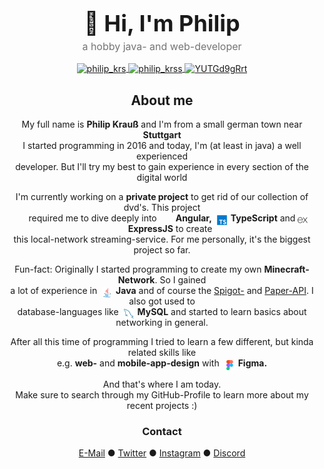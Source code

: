 <h1 align="center" style="font-size: 36px">👋 Hi, I'm Philip</h1>
<h3 align="center" style="font-size: 16px; opacity: 0.6; font-weight: normal; margin-top: -20px">a hobby java- and web-developer</h3>
<div align="center">
    <a href="https://twitter.com/philip_krs" target="blank">
        <img align="center" src="https://raw.githubusercontent.com/rahuldkjain/github-profile-readme-generator/master/src/images/icons/Social/twitter.svg" alt="philip_krs" height="30" width="40" />
    </a>
    <a href="https://instagram.com/philip_krss" target="blank">
        <img align="center" src="https://raw.githubusercontent.com/rahuldkjain/github-profile-readme-generator/master/src/images/icons/Social/instagram.svg" alt="philip_krss" height="30" width="40" />
    </a>
    <a href="https://discord.gg/YUTGd9gRrt" target="blank">
        <img align="center" src="https://raw.githubusercontent.com/rahuldkjain/github-profile-readme-generator/master/src/images/icons/Social/discord.svg" alt="YUTGd9gRrt" height="30" width="40" />
    </a>
</div>
<div align="center">
    <h2>About me</h2>
    <p>My full name is <b>Philip Krauß</b> and I'm from a small german town near <b>Stuttgart</b><br>I started programming in 2016 and today, I'm (at least in java) a well experienced<br>developer. But I'll try my best to gain experience in every section of the digital world</p>
</div>
<div align="center">
    <p>I'm currently working on a <b>private project</b> to get rid of our collection of dvd's. This project<br>required me to dive deeply into
        <span>
            <img alt="" src="https://angular.io/assets/images/logos/angular/angular.svg" width="16px" height="16px" style="position: absolute; margin: 4px" />
            <span style="margin-left: 26px"><b>Angular,</b></span>
        </span>
        <span>
            <img alt="" src="https://raw.githubusercontent.com/devicons/devicon/master/icons/typescript/typescript-original.svg" width="16px" height="16px" style="position: absolute; margin: 4px" />
            <span style="margin-left: 26px"><b>TypeScript</b></span>
        </span>
        and 
        <span>
            <img alt="" src="https://raw.githubusercontent.com/devicons/devicon/master/icons/express/express-original.svg" width="16px" height="16px" style="position: absolute; margin: 4px" />
            <span style="margin-left: 26px"><b>ExpressJS</b></span>
        </span>
        to create<br>this local-network streaming-service. For me personally, it's the biggest project so far.
    </p>
</div>
<div align="center">
    <p>Fun-fact: Originally I started programming to create my own <b>Minecraft-Network</b>. So I gained<br>a lot of experience in 
        <span>
            <img alt="" src="https://raw.githubusercontent.com/devicons/devicon/master/icons/java/java-original.svg" width="16px" height="16px" style="position: absolute; margin: 4px" />
            <span style="margin-left: 26px"><b>Java</b></span>
        </span>
        and of course the <a href="https://spigotmc.org/">Spigot-</a> and <a href="https://papermc.io/">Paper-API</a>. I also got used to<br>database-languages like 
        <span>
            <img alt="" src="https://raw.githubusercontent.com/devicons/devicon/master/icons/mysql/mysql-original.svg" width="16px" height="16px" style="position: absolute; margin: 4px" />
            <span style="margin-left: 26px"><b>MySQL</b></span>
        </span>
        and started to learn basics about networking in general.<br>
    </p>
</div>
<div align="center">
    <p>After all this time of programming I tried to learn a few different, but kinda related skills like<br>e.g. <b>web-</b> and <b>mobile-app-design</b> with 
        <span>
            <img alt="" src="https://raw.githubusercontent.com/devicons/devicon/master/icons/figma/figma-original.svg" width="16px" height="16px" style="position: absolute; margin: 4px" />
            <span style="margin-left: 26px"><b>Figma.</b></span>
        </span><br><br>
        And that's where I am today.<br>Make sure to search through my GitHub-Profile to learn more about my recent projects :)  
    </p>    
</div>
<div align="center">
    <h3>Contact</h3>
    <a href="mailto:philip.krauss@parteimail.de">E-Mail</a> ● <a href="https://twitter.com/philip_krs">Twitter</a> ● <a href="https://instagram.com/philip_krss">Instagram</a> ● <a href="https://discord.gg/YUTGd9gRrt">Discord</a>
</div>
